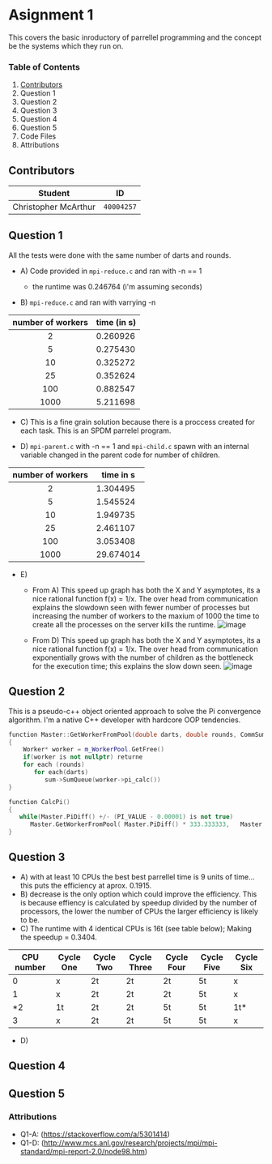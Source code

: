 # Asignment 1
This covers the basic inroductory of parrellel programming and the concept be the systems which they run on.

### Table of Contents
1. [Contributors](#Contributors)
2. Question 1
3. Question 2
4. Question 3
5. Question 4
6. Question 5
7. Code Files
8. Attributions

## Contributors
**Student** | **ID**
:---: | ---
Christopher McArthur | `40004257`

## Question 1
All the tests were done with the same number of darts and rounds.

- A) Code provided in `mpi-reduce.c` and ran with -n == 1 
  - the runtime was 0.246764 (i'm assuming seconds)

- B) `mpi-reduce.c` and ran with varrying -n

**number of workers** | **time (in s)**
:---: | ---
2 | 0.260926
5 | 0.275430
10 | 0.325272
25 | 0.352624
100 | 0.882547
1000 | 5.211698

- C) This is a fine grain solution because there is a proccess created for each task. This is an SPDM parrelel program.

- D) `mpi-parent.c` with -n == 1 and  `mpi-child.c` spawn with an internal variable changed in the parent code for number of children.

**number of workers** | **time in s**
:---: | ---
2 | 1.304495
5 | 1.545524
10 | 1.949735
25 | 2.461107
100 | 3.053408
1000 | 29.674014

- E)
  - From A) This speed up graph has both the X and Y asymptotes, its a nice rational function f(x) = 1/x. The over head from communication explains the slowdown seen with fewer number of processes but increasing the number of workers to the maxium of 1000 the time to create all the processes on the server kills the runtime.
![image](https://user-images.githubusercontent.com/16867443/31311499-5aecbcf0-ab7b-11e7-9fed-8c41ca0c23e0.png)

  - From D) This speed up graph has both the X and Y asymptotes, its a nice rational function f(x) = 1/x. The over head from communication exponentially grows with the number of children as the bottleneck for the execution time; this explains the slow down seen.
![image](https://user-images.githubusercontent.com/16867443/31311712-0499da36-ab80-11e7-8e8a-26c701af1ad6.png)

## Question 2
This is a pseudo-c++ object oriented approach to solve the Pi convergence algorithm. I'm a native C++ developer with hardcore OOP tendencies.
```c++
function Master::GetWorkerFromPool(double darts, double rounds, CommSummer* sum)
{
    Worker* worker = m_WorkerPool.GetFree()
    if(worker is not nullptr) returne
    for each (rounds)
       for each(darts)
          sum->SumQueue(worker->pi_calc())
}

function CalcPi()
{
   while(Master.PiDiff() +/- (PI_VALUE - 0.00001) is not true)   
      Master.GetWorkerFromPool( Master.PiDiff() * 333.333333,   Master.PiDiff().floored() * 157.357892514,  this)
}
```
## Question 3
- A) with at least 10 CPUs the best best parrellel time is 9 units of time... this puts the efficiency at aprox. 0.1915.
- B) decrease is the only option which could improve the efficiency. This is because effiency is calculated by speedup divided by the number of processors, the lower the number of CPUs the larger efficiency is likely to be.
- C) The runtime with 4 identical CPUs is 16t (see table below); Making the speedup = 0.3404.

**CPU number** | **Cycle One** | **Cycle Two** | **Cycle Three** |**Cycle Four** | **Cycle Five** | **Cycle Six**
--- | --- | --- | --- | --- | --- | ---
0 |  x  | 2t | 2t | 2t | 5t | x
1 |  x  | 2t | 2t | 2t | 5t | x
*2 | 1t | 2t | 2t | 5t | 5t | 1t*
3 |  x  | 2t | 2t | 5t | 5t | x

- D)

## Question 4

## Question 5

### Attributions
* Q1-A: (https://stackoverflow.com/a/5301414)
* Q1-D: (http://www.mcs.anl.gov/research/projects/mpi/mpi-standard/mpi-report-2.0/node98.htm)
